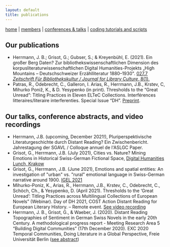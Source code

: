 ```yaml
---
layout: default
title: publications
---
```


[home](index.md) | [members](members.md) | [conferences & talks](conf_talks.md) | [coding tutorials and scripts](sa_coding.md)

## Our publications

  - Herrmann, J. B.; Grisot, G.; Gubser, S.; & Kreyenbühl, E. (2021). Ein großer Berg Daten? Zur bibliothekswissenschaftlichen Dimension des korpusliteraturwissenschaftlichen Digital Humanities-Projekts „High Mountains – Deutschschweizer Erzählliteratur 1880–1930". [027.7 *Zeitschrift Für Bibliothekskultur / Journal for Library Culture*, 8(1).](https://doi.org/10.21428/1bfadeb6.6e2feff6)
  - Patras, R., Odebrecht, C., Galleron, I. Arias, R., Herrmann, J.B., Krstev, C, Mihurko Poniž, K., & D. Yesypenko (in print). Thresholds to the “Great Unread”: Titling Practices in Eleven ELTeC Collections. Interférences litteraires/literaire interferenties. Special Issue “DH”. [Preprint](https://zenodo.org/record/4664715).

## Our talks, conference abstracts, and video recordings

  - Herrmann, J.B. (upcoming, December 2021!), Pluriperspektivische Literaturgeschichte durch Distant Reading? Ein Zwischenbericht. Jahrestagung der SGAVL / Colloque annuel de l'ASLGC Paper.
  - Grisot, G., Herrmann, J.B. (July 2021), Cities vs. Nature? Mining Emotions in Historical Swiss-German Fictional Space, [Digital Humanities Lunch, Krakow](https://dhlunch.ijp.pan.pl/en/09-07-2021/)
  - Grisot, G., Herrmann, J.B. (June 2021), Emotions and spatial entities: An investigation of "urban" vs. "rural" emotional language in Swiss-German narrative around 1900. [IGEL 2021](https://www.liverpool.ac.uk/english/our-events/igel2021/)
  - Mihurko-Poniz, K., Arias, R., Herrmann, J.B., Krstev, C., Odebrecht, C., Schöch, Ch., & Yesypenko, D. (April 2021). Thresholds to the ‘Great Unread’: Titling Practices across Multilingual Collections of European Novels” (Webinar). Day of DH 2021, COST Action Distant Reading for European Literary History. – Remote event. [See video recording](https://www.youtube.com/watch?v=fMtkwCxkzfw)
  - Herrmann, J. B., Grisot, G., & Waeber, J. (2020). Distant Reading Topographies of Sentiment in German Swiss Novels in the early 20th Century. A methodological progress report - Meeting Research Area 5 “Building Digital Communities” (17th December 2020). EXC 2020 Temporal Communities, Doing Literature in a Global Perspective, Freie Universität Berlin ([see abstract](docs/Abstract_Herrmann_Grisot_Waeber_2020.pdf))
